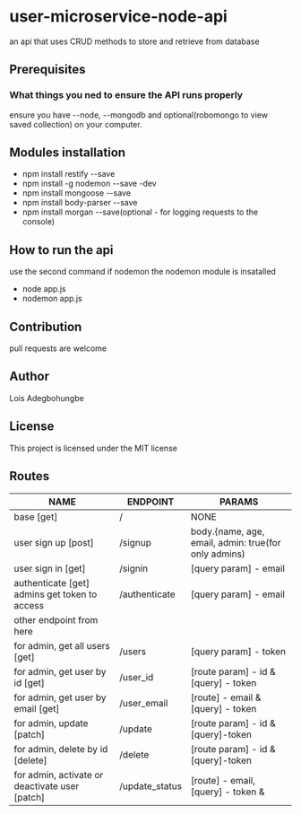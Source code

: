 # user-microservice-node-api
an api that uses CRUD methods to store and retrieve from database

## Prerequisites
### What things you ned to ensure the API runs properly
ensure you have --node, --mongodb and optional(robomongo to view saved collection) on your computer.

## Modules installation
* npm install restify --save
* npm install -g nodemon --save -dev
* npm install mongoose --save
* npm install body-parser --save
* npm install morgan --save(optional - for logging requests to the console)

## How to run the api
use the second command if nodemon the nodemon module is insatalled
* node app.js
* nodemon app.js

## Contribution
pull requests are welcome

## Author
Lois Adegbohungbe

## License
This project is licensed under the MIT license

## Routes
|                   NAME                          |   ENDPOINT            |              PARAMS                                 |
| ------------------------------------------------| ----------------------|-----------------------------------------------------|
| base [get]                                      | /                     |           NONE                                      |
| user sign up [post]                             | /signup               |body.{name, age, email, admin: true(for only admins) |    
| user sign in [get]                              | /signin               |[query param] - email                                |                     
| authenticate [get] admins get token to access   | /authenticate         |[query param] - email                                |                
| other endpoint from here                        |                       |                                                     |
| for admin, get all users [get]                  | /users                |[query param] - token                                |
| for admin, get user by id [get]                 | /user_id              |[route param] - id & [query] - token                 |
| for admin, get user by email [get]              | /user_email           |[route] - email & [query] - token                    |
| for admin, update [patch]                       | /update               |[route param] - id & [query]-token                   |
| for admin, delete by id [delete]                | /delete               |[route param] - id & [query]-token                   |
| for admin, activate or deactivate user [patch]  | /update_status        |[route] - email, [query] - token  &                  |                                                                                     |               ..                                |                       |action(activate or deactivate)                       | 
